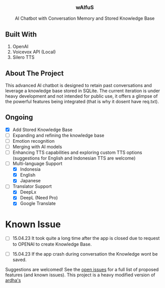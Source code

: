<br />
<div align="center">
  <a href="#">
  </a>
  <h3 align="center">wAIfuS</h3>
  <p align="center">
    AI Chatbot with Conversation Memory and Stored Knowledge Base
    <br />
  </p>
</div>


## Built With

1. OpenAI
2. Voicevox API (Local)
3. Silero TTS


## About The Project
This advanced AI chatbot is designed to retain past conversations and leverage a knowledge base stored in SQLite. 
The current iteration is under heavy development and not intended for public use, it offers a glimpse of the powerful features being integrated (that is why it dosent have req.txt).

## Ongoing

- [x] Add Stored Knowledge Base
- [ ] Expanding and refining the knowledge base
- [ ] Emotion recognition
- [ ] Merging with AI models
- [ ] Enhancing TTS capabilities and exploring custom TTS options (suggestions for English and Indonesian TTS are welcome)
- [ ] Multi-language Support
    - [x] Indonesia
    - [x] English
    - [x] Japanese
- [ ] Translator Support
    - [x] DeepLx
    - [x] DeepL (Need Pro)
    - [x] Google Translate

# Known Issue

- [ ] 15.04.23 It took quite a long time after the app is closed due to request to OPENAI to create Knowledge Base.
- [ ] 15.04.23 If the app crash during conversation the Knowledge wont be saved.


Suggestions are welcomed!
See the [open issues](https://github.com/SynthpX/wAIfuS/issues) for a full list of proposed features (and known issues).
This project is a heavy modified version of [ ardha's ](https://github.com/ardha27/AI-Waifu-Vtuber) 
